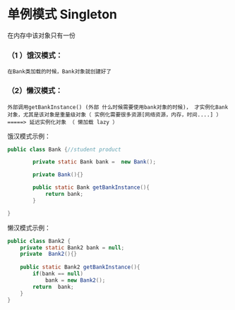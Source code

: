 # 单例模式 Singleton

在内存中该对象只有一份

### （1 ）饿汉模式：	

```
在Bank类加载的时候，Bank对象就创建好了
```

### （2）懒汉模式：

```
外部调用getBankInstance() (外部 什么时候需要使用bank对象的时候)， 才实例化Bank对象，尤其是该对象是重量级对象（ 实例化需要很多资源[网络资源，内存，时间....] ）=====> 延迟实例化对象 （ 懒加载 lazy ） 
```



饿汉模式示例：

```java
public class Bank {//student product

        private static Bank bank =  new Bank();

        private Bank(){}

        public static Bank getBankInstance(){
            return bank;
        }

}
```

懒汉模式示例：

```java
public class Bank2 {
    private static Bank2 bank = null;
    private  Bank2(){}
    
    public static Bank2 getBankInstance(){
        if(bank == null)
            bank = new Bank2();
        return  bank;
    }
}
```